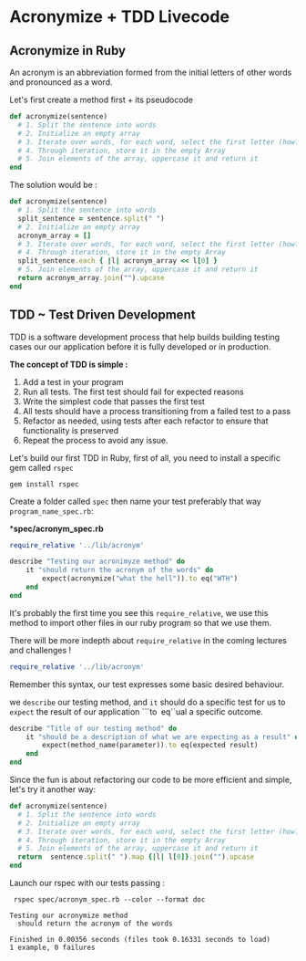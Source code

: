 # Acronymize + TDD Livecode

## Acronymize in Ruby 

An acronym is an abbreviation formed from the initial letters of other words and pronounced as a word. 

Let's first create a method first + its pseudocode 

```ruby 
def acronymize(sentence)
  # 1. Split the sentence into words
  # 2. Initialize an empty array 
  # 3. Iterate over words, for each word, select the first letter (how?)
  # 4. Through iteration, store it in the empty Array
  # 5. Join elements of the array, uppercase it and return it
end
```

The solution would be : 
```ruby 
def acronymize(sentence)
  # 1. Split the sentence into words
  split_sentence = sentence.split(" ")
  # 2. Initialize an empty array 
  acronym_array = []
  # 3. Iterate over words, for each word, select the first letter (how?)
  # 4. Through iteration, store it in the empty Array
  split_sentence.each { |l| acronym_array << l[0] }
  # 5. Join elements of the array, uppercase it and return it
  return acronym_array.join("").upcase
end
```


## TDD ~ Test Driven Development

TDD is a software development process that help builds building testing cases our our application before it is fully developed or in production.

**The concept of TDD is simple :**

1. Add a test in your program
2. Run all tests. The first test should fail for expected reasons 
3. Write the simplest code that passes the first test
4. All tests should have a process transitioning from a failed test to a pass
5. Refactor as needed, using tests after each refactor to ensure that functionality is preserved
6. Repeat the process to avoid any issue. 


Let's build our first TDD in Ruby, first of all, you need to install a specific gem called ```rspec``` 

```console
gem install rspec
```

Create a folder called ```spec``` then name your test preferably that way ```program_name_spec.rb```: 

***spec/acronym_spec.rb**

```ruby
require_relative '../lib/acronym'

describe "Testing our acronimyze method" do 
    it "should return the acronym of the words" do 
        expect(acronymize("what the hell")).to eq("WTH")
    end
end
```

It's probably the first time you see this ```require_relative```, we use this method to import other files in our ruby program so that we use them.

There will be more indepth about ```require_relative``` in the coming lectures and challenges ! 

```ruby 
require_relative '../lib/acronym'
```

Remember this syntax, our test expresses some basic desired behaviour. 

we ```describe``` our testing method, and ```it``` should do a specific test for us to ```expect``` the result of our application ```to`` ``eq``ual a specific outcome.

```ruby
describe "Title of our testing method" do 
    it "should be a description of what we are expecting as a result" do 
        expect(method_name(parameter)).to eq(expected result)
    end
end
```

Since the fun is about refactoring our code to be more efficient and simple, let's try it another way: 

```ruby
def acronymize(sentence)
  # 1. Split the sentence into words
  # 2. Initialize an empty array 
  # 3. Iterate over words, for each word, select the first letter (how?)
  # 4. Through iteration, store it in the empty Array
  # 5. Join elements of the array, uppercase it and return it
  return  sentence.split(" ").map {|l| l[0]}.join("").upcase
end
```

Launch our rspec with our tests passing : 

```console
 rspec spec/acronym_spec.rb --color --format doc
```

```console
Testing our acronymize method
  should return the acronym of the words

Finished in 0.00356 seconds (files took 0.16331 seconds to load)
1 example, 0 failures

```